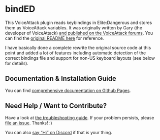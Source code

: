 ﻿# bindED

This VoiceAttack plugin reads keybindings in Elite:Dangerous and stores them as
VoiceAttack variables. It was originally written by Gary (the developer of
VoiceAttack) [and published on the VoiceAttack
forums](https://forum.voiceattack.com/smf/index.php?topic=564.0). You can find
the [original README here](https://alterNERDtive.github.io/bindED/ReadMe.txt)
for reference.

I have basically done a complete rewrite the original source code at this point
and added a lot of features including automatic detection of the correct
bindings file and support for non-US keyboard layouts (see below for details).

## Documentation & Installation Guide

You can find [comprehensive documentation on Github
Pages](https://alterNERDtive.github.io/bindED).

## Need Help / Want to Contribute?

Have a look at [the troubleshooting
guide](https://alterNERDtive.github.io/bindED/troubleshooting). If your problem
persists, please [file an
issue](https://github.com/alterNERDtive/bindED/issues/new). Thanks! :)

You can also [say “Hi” on Discord](https://discord.gg/YeXh2s5UC6) if that is
your thing.
